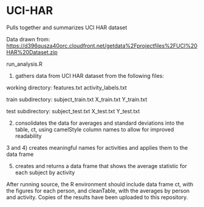 UCI-HAR
=======

Pulls together and summarizes UCI HAR dataset

Data drawn from: https://d396qusza40orc.cloudfront.net/getdata%2Fprojectfiles%2FUCI%20HAR%20Dataset.zip

run_analysis.R

1) gathers data from UCI HAR dataset from the following files:

  working directory:
    features.txt
    activity_labels.txt
  
  train subdirectory:
    subject_train.txt
    X_train.txt
    Y_train.txt
  
  test subdirectory:
    subject_test.txt
    X_test.txt
    Y_test.txt
  
2) consolidates the data for averages and standard deviations into the table, ct, using camelStyle column names to allow for improved readability

3 and 4) creates meaningful names for activities and applies them to the data frame

5) creates and returns a data frame that shows the average statistic for each subject by activity

After running source, the R environment should include data frame ct, with the figures for each person, and cleanTable, with the averages by person and activity. Copies of the results have been uploaded to this repository.


